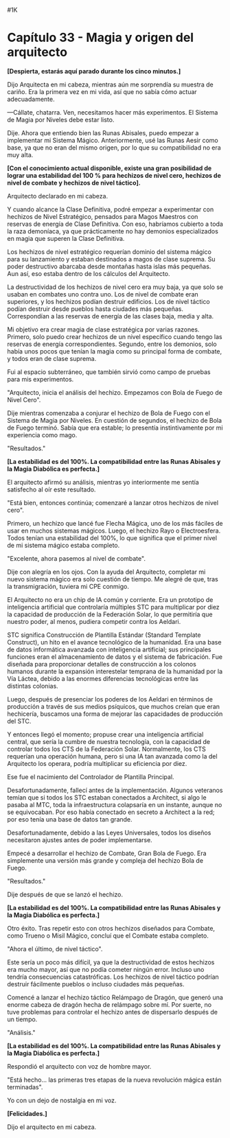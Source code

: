 
#1K 

# Capítulo 33 - Magia y origen del arquitecto


**[Despierta, estarás aquí parado durante los cinco minutos.]**

Dijo Arquitecta en mi cabeza, mientras aún me sorprendía su muestra de cariño. Era la primera vez en mi vida, así que no sabía cómo actuar adecuadamente.

—Cállate, chatarra. Ven, necesitamos hacer más experimentos. El Sistema de Magia por Niveles debe estar listo.

Dije. Ahora que entiendo bien las Runas Abisales, puedo empezar a implementar mi Sistema Mágico. Anteriormente, usé las Runas Aesir como base, ya que no eran del mismo origen, por lo que su compatibilidad no era muy alta.

**[Con el conocimiento actual disponible, existe una gran posibilidad de lograr una estabilidad del 100 % para hechizos de nivel cero, hechizos de nivel de combate y hechizos de nivel táctico].**

Arquitecto declarado en mi cabeza.

Y cuando alcance la Clase Definitiva, podré empezar a experimentar con hechizos de Nivel Estratégico, pensados ​​para Magos Maestros con reservas de energía de Clase Definitiva. Con eso, habríamos cubierto a toda la raza demoníaca, ya que prácticamente no hay demonios especializados en magia que superen la Clase Definitiva.

Los hechizos de nivel estratégico requerían dominio del sistema mágico para su lanzamiento y estaban destinados a magos de clase suprema. Su poder destructivo abarcaba desde montañas hasta islas más pequeñas. Aun así, eso estaba dentro de los cálculos del Arquitecto.

La destructividad de los hechizos de nivel cero era muy baja, ya que solo se usaban en combates uno contra uno. Los de nivel de combate eran superiores, y los hechizos podían destruir edificios. Los de nivel táctico podían destruir desde pueblos hasta ciudades más pequeñas. Correspondían a las reservas de energía de las clases baja, media y alta.

Mi objetivo era crear magia de clase estratégica por varias razones. Primero, solo puedo crear hechizos de un nivel específico cuando tengo las reservas de energía correspondientes. Segundo, entre los demonios, solo había unos pocos que tenían la magia como su principal forma de combate, y todos eran de clase suprema.

Fui al espacio subterráneo, que también sirvió como campo de pruebas para mis experimentos.

"Arquitecto, inicia el análisis del hechizo. Empezamos con Bola de Fuego de Nivel Cero".

Dije mientras comenzaba a conjurar el hechizo de Bola de Fuego con el Sistema de Magia por Niveles. En cuestión de segundos, el hechizo de Bola de Fuego terminó. Sabía que era estable; lo presentía instintivamente por mi experiencia como mago.

"Resultados."

**[La estabilidad es del 100%. La compatibilidad entre las Runas Abisales y la Magia Diabólica es perfecta.]**

El arquitecto afirmó su análisis, mientras yo interiormente me sentía satisfecho al oír este resultado.

"Está bien, entonces continúa; comenzaré a lanzar otros hechizos de nivel cero".

Primero, un hechizo que lancé fue Flecha Mágica, uno de los más fáciles de usar en muchos sistemas mágicos. Luego, el hechizo Rayo o Electroesfera. Todos tenían una estabilidad del 100%, lo que significa que el primer nivel de mi sistema mágico estaba completo.

"Excelente, ahora pasemos al nivel de combate".

Dije con alegría en los ojos. Con la ayuda del Arquitecto, completar mi nuevo sistema mágico era solo cuestión de tiempo. Me alegré de que, tras la transmigración, tuviera mi CPE conmigo.

El Arquitecto no era un chip de IA común y corriente. Era un prototipo de inteligencia artificial que controlaría múltiples STC para multiplicar por diez la capacidad de producción de la Federación Solar, lo que permitiría que nuestro poder, al menos, pudiera competir contra los Aeldari.

STC significa Construcción de Plantilla Estándar (Standard Template Construct), un hito en el avance tecnológico de la humanidad. Era una base de datos informática avanzada con inteligencia artificial; sus principales funciones eran el almacenamiento de datos y el sistema de fabricación. Fue diseñada para proporcionar detalles de construcción a los colonos humanos durante la expansión interestelar temprana de la humanidad por la Vía Láctea, debido a las enormes diferencias tecnológicas entre las distintas colonias.

Luego, después de presenciar los poderes de los Aeldari en términos de producción a través de sus medios psíquicos, que muchos creían que eran hechicería, buscamos una forma de mejorar las capacidades de producción del STC.

Y entonces llegó el momento; propuse crear una inteligencia artificial central, que sería la cumbre de nuestra tecnología, con la capacidad de controlar todos los CTS de la Federación Solar. Normalmente, los CTS requerían una operación humana, pero si una IA tan avanzada como la del Arquitecto los operara, podría multiplicar su eficiencia por diez.

Ese fue el nacimiento del Controlador de Plantilla Principal.

Desafortunadamente, fallecí antes de la implementación. Algunos veteranos temían que si todos los STC estaban conectados a Architect, si algo le pasaba al MTC, toda la infraestructura colapsaría en un instante, aunque no se equivocaban. Por eso había conectado en secreto a Architect a la red; por eso tenía una base de datos tan grande.

Desafortunadamente, debido a las Leyes Universales, todos los diseños necesitaron ajustes antes de poder implementarse.

Empecé a desarrollar el hechizo de Combate, Gran Bola de Fuego. Era simplemente una versión más grande y compleja del hechizo Bola de Fuego.

"Resultados."

Dije después de que se lanzó el hechizo.

**[La estabilidad es del 100%. La compatibilidad entre las Runas Abisales y la Magia Diabólica es perfecta.]**

Otro éxito. Tras repetir esto con otros hechizos diseñados para Combate, como Trueno o Misil Mágico, concluí que el Combate estaba completo.

"Ahora el último, de nivel táctico".

Este sería un poco más difícil, ya que la destructividad de estos hechizos era mucho mayor, así que no podía cometer ningún error. Incluso uno tendría consecuencias catastróficas. Los hechizos de nivel táctico podrían destruir fácilmente pueblos o incluso ciudades más pequeñas.

Comencé a lanzar el hechizo táctico Relámpago de Dragón, que generó una enorme cabeza de dragón hecha de relámpago sobre mí. Por suerte, no tuve problemas para controlar el hechizo antes de dispersarlo después de un tiempo.

"Análisis."

**[La estabilidad es del 100%. La compatibilidad entre las Runas Abisales y la Magia Diabólica es perfecta.]**

Respondió el arquitecto con voz de hombre mayor.

"Está hecho... las primeras tres etapas de la nueva revolución mágica están terminadas".

Yo con un dejo de nostalgia en mi voz.

**[Felicidades.]**

Dijo el arquitecto en mi cabeza.